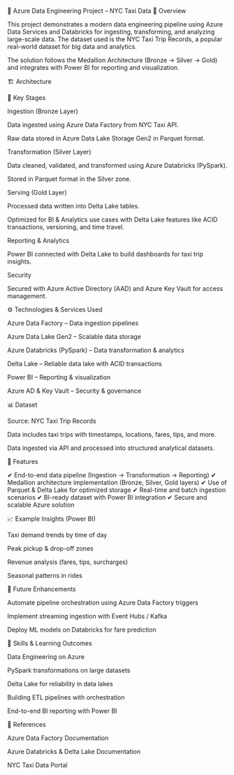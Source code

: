 🚖 Azure Data Engineering Project – NYC Taxi Data
📌 Overview

This project demonstrates a modern data engineering pipeline using Azure Data Services and Databricks for ingesting, transforming, and analyzing large-scale data. The dataset used is the NYC Taxi Trip Records, a popular real-world dataset for big data and analytics.

The solution follows the Medallion Architecture (Bronze → Silver → Gold) and integrates with Power BI for reporting and visualization.

🏗️ Architecture

🔑 Key Stages

Ingestion (Bronze Layer)

Data ingested using Azure Data Factory from NYC Taxi API.

Raw data stored in Azure Data Lake Storage Gen2 in Parquet format.

Transformation (Silver Layer)

Data cleaned, validated, and transformed using Azure Databricks (PySpark).

Stored in Parquet format in the Silver zone.

Serving (Gold Layer)

Processed data written into Delta Lake tables.

Optimized for BI & Analytics use cases with Delta Lake features like ACID transactions, versioning, and time travel.

Reporting & Analytics

Power BI connected with Delta Lake to build dashboards for taxi trip insights.

Security

Secured with Azure Active Directory (AAD) and Azure Key Vault for access management.

⚙️ Technologies & Services Used

Azure Data Factory – Data ingestion pipelines

Azure Data Lake Gen2 – Scalable data storage

Azure Databricks (PySpark) – Data transformation & analytics

Delta Lake – Reliable data lake with ACID transactions

Power BI – Reporting & visualization

Azure AD & Key Vault – Security & governance

📊 Dataset

Source: NYC Taxi Trip Records

Data includes taxi trips with timestamps, locations, fares, tips, and more.

Data ingested via API and processed into structured analytical datasets.


🚀 Features

✔ End-to-end data pipeline (Ingestion → Transformation → Reporting)
✔ Medallion architecture implementation (Bronze, Silver, Gold layers)
✔ Use of Parquet & Delta Lake for optimized storage
✔ Real-time and batch ingestion scenarios
✔ BI-ready dataset with Power BI integration
✔ Secure and scalable Azure solution

📈 Example Insights (Power BI)

Taxi demand trends by time of day

Peak pickup & drop-off zones

Revenue analysis (fares, tips, surcharges)

Seasonal patterns in rides

🔮 Future Enhancements

Automate pipeline orchestration using Azure Data Factory triggers

Implement streaming ingestion with Event Hubs / Kafka

Deploy ML models on Databricks for fare prediction

🏅 Skills & Learning Outcomes

Data Engineering on Azure

PySpark transformations on large datasets

Delta Lake for reliability in data lakes

Building ETL pipelines with orchestration

End-to-end BI reporting with Power BI

📜 References

Azure Data Factory Documentation

Azure Databricks & Delta Lake Documentation

NYC Taxi Data Portal
